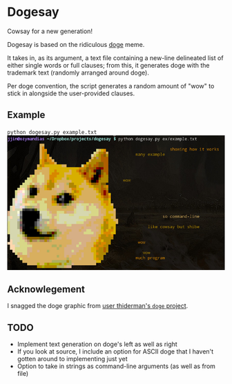 # Dogesay #

Cowsay for a new generation!

Dogesay is based on the ridiculous [doge](http://knowyourmeme.com/memes/doge)
meme.

It takes in, as its argument, a text file containing a new-line delineated
list of either single words or full clauses; from this, it generates doge with
the trademark text (randomly arranged around doge).

Per doge convention, the script generates a random amount of "wow" to stick in
alongside the user-provided clauses.

## Example ##

`python dogesay.py example.txt`
![Dogesay scrot](ex/ex_scrot.jpg?raw=true)

## Acknowlegement ##

I snagged the doge graphic from
[user thiderman's `doge` project](https://github.com/thiderman/doge).

## TODO ##
* Implement text generation on doge's left as well as right
* If you look at source, I include an option for ASCII doge that I haven't
  gotten around to implementing just yet
* Option to take in strings as command-line arguments (as well as from file)
